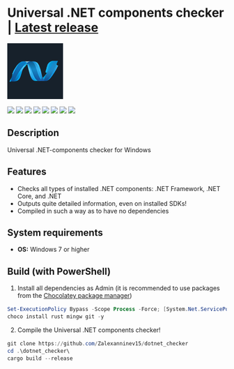 # Universal .NET components checker | [Latest release](https://github.com/Zalexanninev15/dotnet_checker/releases/latest)

<img src="https://raw.githubusercontent.com/Zalexanninev15/dotnet_checker/main/logo.png" width="128" height="128">

[![](https://img.shields.io/badge/OS-Windows-informational)](https://github.com/Zalexanninev15/dotnet_checker)
[![](https://img.shields.io/badge/written_on-Rust-000000.svg?logo=rust)](https://github.com/Zalexanninev15/dotnet_checker)
[![](https://img.shields.io/github/v/release/Zalexanninev15/dotnet_checker)](https://github.com/Zalexanninev15/dotnet_checker/releases/latest)
[![](https://img.shields.io/github/downloads/Zalexanninev15/dotnet_checker/total.svg)](https://github.com/Zalexanninev15/dotnet_checker/releases)
[![](https://img.shields.io/github/last-commit/Zalexanninev15/dotnet_checker/main.svg)](https://github.com/Zalexanninev15/dotnet_checker/commits/main)
[![](https://img.shields.io/github/stars/Zalexanninev15/dotnet_checker.svg)](https://github.com/Zalexanninev15/dotnet_checker/stargazers)
[![](https://img.shields.io/badge/license-MIT-blue.svg)](LICENSE)
[![](https://img.shields.io/badge/Donate-FFDD00.svg?logo=buymeacoffee&logoColor=black)](https://z15.neocities.org/donate)

## Description
Universal .NET-components checker for Windows

## Features
- Checks all types of installed .NET components: .NET Framework, .NET Core, and .NET
- Outputs quite detailed information, even on installed SDKs!
- Compiled in such a way as to have no dependencies

## System requirements

* **OS:** Windows 7 or higher

## Build (with PowerShell)

1. Install all dependencies as Admin (it is recommended to use packages from the [Chocolatey package manager](https://chocolatey.org))
```powershell
Set-ExecutionPolicy Bypass -Scope Process -Force; [System.Net.ServicePointManager]::SecurityProtocol = [System.Net.ServicePointManager]::SecurityProtocol -bor 3072; iex ((New-Object System.Net.WebClient).DownloadString('https://community.chocolatey.org/install.ps1'))
choco install rust mingw git -y
```

2. Compile the Universal .NET components checker!

```powershell
git clone https://github.com/Zalexanninev15/dotnet_checker
cd .\dotnet_checker\
cargo build --release
```
